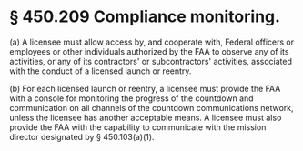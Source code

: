 # § 450.209   Compliance monitoring.

(a) A licensee must allow access by, and cooperate with, Federal officers or employees or other individuals authorized by the FAA to observe any of its activities, or any of its contractors' or subcontractors' activities, associated with the conduct of a licensed launch or reentry.


(b) For each licensed launch or reentry, a licensee must provide the FAA with a console for monitoring the progress of the countdown and communication on all channels of the countdown communications network, unless the licensee has another acceptable means. A licensee must also provide the FAA with the capability to communicate with the mission director designated by § 450.103(a)(1).




